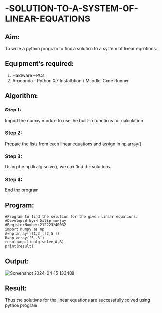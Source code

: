 # -SOLUTION-TO-A-SYSTEM-OF-LINEAR-EQUATIONS
## Aim:
To write a python program to find a solution to a system of linear equations.
## Equipment’s required:
1. 	Hardware – PCs
2. 	Anaconda – Python 3.7 Installation / Moodle-Code Runner
## Algorithm:
### Step 1: 
Import the numpy module to use the built-in functions for calculation
### Step 2: 
Prepare the lists from each linear equations and assign in np.array()
### Step 3: 
Using the np.linalg.solve(), we can find the solutions.
### Step 4: 
End the program
## Program:
```
#Program to find the solution for the given linear equations.
#Developed by:M Dilip sanjay
#RegisterNumber:212223240032
import numpy as np
A=np.array([[1,3],[2,5]])
B=np.array([5,-3])
result=np.linalg.solve(A,B)
print(result)
```
## Output:
![Screenshot 2024-04-15 133408](https://github.com/dilipsanjay/-SOLUTION-TO-A-SYSTEM-OF-LINEAR-EQUATIONS/assets/155506948/4dfec0d9-ca7d-4fe8-a69b-2d965ce1b868)

## Result: 
Thus the solutions for the linear equations are successfully solved using python program

